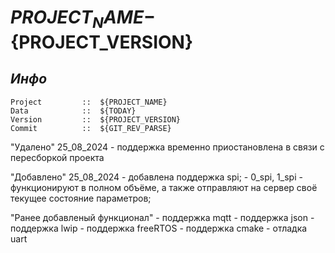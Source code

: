 # **${PROJECT_NAME}-${PROJECT_VERSION}**

## *Инфо*
```
Project         ::  ${PROJECT_NAME}
Data            ::  ${TODAY}
Version         ::  ${PROJECT_VERSION}
Commit          ::  ${GIT_REV_PARSE}
```


"Удалено" 25_08_2024
    - поддержка временно приостановлена в связи с пересборкой проекта

"Добавлено" 25_08_2024
    - добавлена поддержка spi;
    - 0_spi, 1_spi - функционируют в полном объёме, а также отправляют на сервер своё текущее состояние параметров;

"Ранее добавленый функционал"
    - поддержка mqtt
    - поддержка json
    - поддержка lwip
    - поддержка freeRTOS
    - поддержка cmake
    - отладка uart
